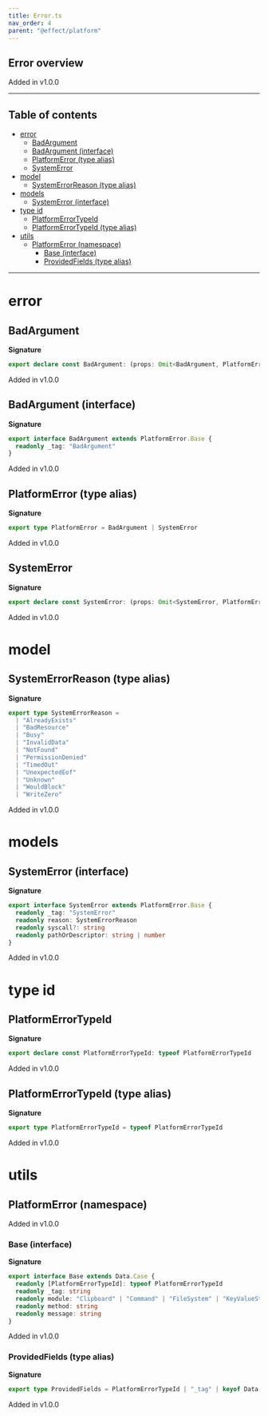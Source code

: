 ```yaml
---
title: Error.ts
nav_order: 4
parent: "@effect/platform"
---
```


## Error overview

Added in v1.0.0

---

<h2 class="text-delta">Table of contents</h2>

- [error](#error)
  - [BadArgument](#badargument)
  - [BadArgument (interface)](#badargument-interface)
  - [PlatformError (type alias)](#platformerror-type-alias)
  - [SystemError](#systemerror)
- [model](#model)
  - [SystemErrorReason (type alias)](#systemerrorreason-type-alias)
- [models](#models)
  - [SystemError (interface)](#systemerror-interface)
- [type id](#type-id)
  - [PlatformErrorTypeId](#platformerrortypeid)
  - [PlatformErrorTypeId (type alias)](#platformerrortypeid-type-alias)
- [utils](#utils)
  - [PlatformError (namespace)](#platformerror-namespace)
    - [Base (interface)](#base-interface)
    - [ProvidedFields (type alias)](#providedfields-type-alias)

---

# error

## BadArgument

**Signature**

```ts
export declare const BadArgument: (props: Omit<BadArgument, PlatformError.ProvidedFields>) => BadArgument
```

Added in v1.0.0

## BadArgument (interface)

**Signature**

```ts
export interface BadArgument extends PlatformError.Base {
  readonly _tag: "BadArgument"
}
```

Added in v1.0.0

## PlatformError (type alias)

**Signature**

```ts
export type PlatformError = BadArgument | SystemError
```

Added in v1.0.0

## SystemError

**Signature**

```ts
export declare const SystemError: (props: Omit<SystemError, PlatformError.ProvidedFields>) => SystemError
```

Added in v1.0.0

# model

## SystemErrorReason (type alias)

**Signature**

```ts
export type SystemErrorReason =
  | "AlreadyExists"
  | "BadResource"
  | "Busy"
  | "InvalidData"
  | "NotFound"
  | "PermissionDenied"
  | "TimedOut"
  | "UnexpectedEof"
  | "Unknown"
  | "WouldBlock"
  | "WriteZero"
```

Added in v1.0.0

# models

## SystemError (interface)

**Signature**

```ts
export interface SystemError extends PlatformError.Base {
  readonly _tag: "SystemError"
  readonly reason: SystemErrorReason
  readonly syscall?: string
  readonly pathOrDescriptor: string | number
}
```

Added in v1.0.0

# type id

## PlatformErrorTypeId

**Signature**

```ts
export declare const PlatformErrorTypeId: typeof PlatformErrorTypeId
```

Added in v1.0.0

## PlatformErrorTypeId (type alias)

**Signature**

```ts
export type PlatformErrorTypeId = typeof PlatformErrorTypeId
```

Added in v1.0.0

# utils

## PlatformError (namespace)

Added in v1.0.0

### Base (interface)

**Signature**

```ts
export interface Base extends Data.Case {
  readonly [PlatformErrorTypeId]: typeof PlatformErrorTypeId
  readonly _tag: string
  readonly module: "Clipboard" | "Command" | "FileSystem" | "KeyValueStore" | "Path" | "Stream" | "Terminal"
  readonly method: string
  readonly message: string
}
```

Added in v1.0.0

### ProvidedFields (type alias)

**Signature**

```ts
export type ProvidedFields = PlatformErrorTypeId | "_tag" | keyof Data.Case
```

Added in v1.0.0

